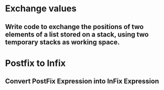# Exchange values
## Write code to exchange the positions of two elements of a list stored on a stack, using two temporary stacks as working space.
# Postfix to Infix
## Convert PostFix Expression into InFix Expression